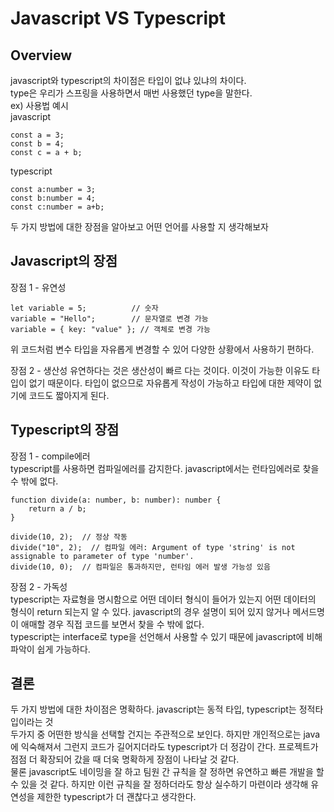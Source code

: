 # Javascript VS Typescript

## Overview
javascript와 typescript의 차이점은 타입이 없냐 있냐의 차이다.  
type은 우리가 스프링을 사용하면서 매번 사용했던 type을 말한다.  
ex) 사용법 예시  
javascript
```
const a = 3;
const b = 4;
const c = a + b;
```
typescript
```
const a:number = 3;
const b:number = 4;
const c:number = a+b;
```
두 가지 방법에 대한 장점을 알아보고 어떤 언어를 사용할 지 생각해보자

## Javascript의 장점
장점 1 - 유연성
```
let variable = 5;          // 숫자
variable = "Hello";        // 문자열로 변경 가능
variable = { key: "value" }; // 객체로 변경 가능
```
위 코드처럼 변수 타입을 자유롭게 변경할 수 있어 다양한 상황에서 사용하기 편하다.  
  
장점 2 - 생산성
유연하다는 것은 생산성이 빠르 다는 것이다. 이것이 가능한 이유도 타입이 없기 때문이다. 타입이 없으므로 자유롭게 작성이 가능하고 타입에 대한 제약이 없기에 코드도 짧아지게 된다.

## Typescript의 장점
장점 1 - compile에러  
typescript를 사용하면 컴파일에러를 감지한다. javascript에서는 런타임에러로 찾을 수 밖에 없다.
```
function divide(a: number, b: number): number {
    return a / b;
}

divide(10, 2);  // 정상 작동
divide("10", 2);  // 컴파일 에러: Argument of type 'string' is not assignable to parameter of type 'number'.
divide(10, 0);  // 컴파일은 통과하지만, 런타임 에러 발생 가능성 있음
```
  
장점 2 - 가독성  
typescript는 자료형을 명시함으로 어떤 데이터 형식이 들어가 있는지 어떤 데이터의 형식이 return 되는지 알 수 있다. 
javascript의 경우 설명이 되어 있지 않거나 메서드명이 애매할 경우 직접 코드를 보면서 찾을 수 밖에 없다.  
typescript는 interface로 type을 선언해서 사용할 수 있기 때문에 javascript에 비해 파악이 쉽게 가능하다.

## 결론
두 가지 방법에 대한 차이점은 명확하다. javascript는 동적 타입, typescript는 정적타입이라는 것  
두가지 중 어떤한 방식을 선택할 건지는 주관적으로 보인다. 하지만 개인적으로는 java에 익숙해져서 그런지 코드가 길어지더라도 typescript가 더 정감이 간다. 프로젝트가 점점 더 확장되어 갔을 때 더욱 명확하게 장점이 나타날 것 같다.  
물론 javascript도 네이밍을 잘 하고 팀원 간 규칙을 잘 정하면 유연하고 빠른 개발을 할 수 있을 것 같다. 하지만 이런 규칙을 잘 정하더라도 항상 실수하기 마련이라 생각해 유연성을 제한한 typescript가 더 괜찮다고 생각한다.
